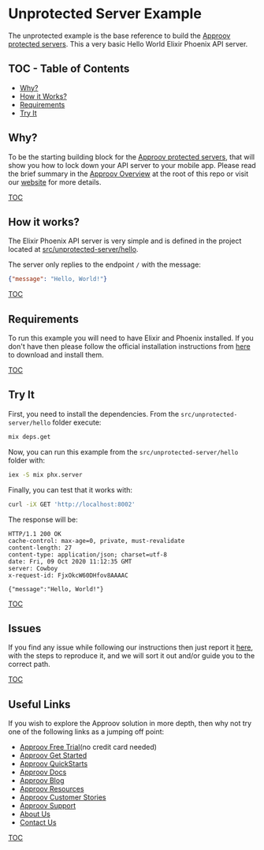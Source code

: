 # Unprotected Server Example

The unprotected example is the base reference to build the [Approov protected servers](/src/approov-protected-server/). This a very basic Hello World Elixir Phoenix API server.


## TOC - Table of Contents

* [Why?](#why)
* [How it Works?](#how-it-works)
* [Requirements](#requirements)
* [Try It](#try-it)


## Why?

To be the starting building block for the [Approov protected servers](/src/approov-protected-server/hello), that will show you how to lock down your API server to your mobile app. Please read the brief summary in the [Approov Overview](/OVERVIEW.md#why) at the root of this repo or visit our [website](https://approov.io/product) for more details.

[TOC](#toc---table-of-contents)


## How it works?

The Elixir Phoenix API server is very simple and is defined in the project located at [src/unprotected-server/hello](/src/unprotected-server).

The server only replies to the endpoint `/` with the message:

```json
{"message": "Hello, World!"}
```

[TOC](#toc---table-of-contents)


## Requirements

To run this example you will need to have Elixir and Phoenix installed. If you don't have then please follow the official installation instructions from [here](https://hexdocs.pm/phoenix/installation.html#content) to download and install them.

[TOC](#toc---table-of-contents)


## Try It

First, you need to install the dependencies. From the `src/unprotected-server/hello` folder execute:

```bash
mix deps.get
```

Now, you can run this example from the `src/unprotected-server/hello` folder with:

```bash
iex -S mix phx.server
```

Finally, you can test that it works with:

```bash
curl -iX GET 'http://localhost:8002'
```

The response will be:

```text
HTTP/1.1 200 OK
cache-control: max-age=0, private, must-revalidate
content-length: 27
content-type: application/json; charset=utf-8
date: Fri, 09 Oct 2020 11:12:35 GMT
server: Cowboy
x-request-id: FjxOkcW60DHfov8AAAAC

{"message":"Hello, World!"}
```

[TOC](#toc---table-of-contents)


## Issues

If you find any issue while following our instructions then just report it [here](https://github.com/approov/quickstart-elixir-phoenix-guardian-token-check/issues), with the steps to reproduce it, and we will sort it out and/or guide you to the correct path.

[TOC](#toc---table-of-contents)


## Useful Links

If you wish to explore the Approov solution in more depth, then why not try one of the following links as a jumping off point:

* [Approov Free Trial](https://approov.io/signup)(no credit card needed)
* [Approov Get Started](https://approov.io/product/demo)
* [Approov QuickStarts](https://approov.io/docs/latest/approov-integration-examples/)
* [Approov Docs](https://approov.io/docs)
* [Approov Blog](https://approov.io/blog/)
* [Approov Resources](https://approov.io/resource/)
* [Approov Customer Stories](https://approov.io/customer)
* [Approov Support](https://approov.zendesk.com/hc/en-gb/requests/new)
* [About Us](https://approov.io/company)
* [Contact Us](https://approov.io/contact)

[TOC](#toc---table-of-contents)
